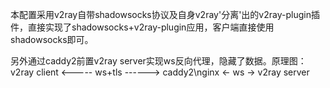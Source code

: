 本配置采用v2ray自带shadowsocks协议及自身v2ray'分离'出的v2ray-plugin插件，直接实现了shadowsocks+v2ray-plugin应用，客户端直接使用shadowsocks即可。

另外通过caddy2前置v2ray server实现ws反向代理，隐藏了数据。原理图： v2ray client <----- ws+tls ------> caddy2\nginx <- ws -> v2ray server
